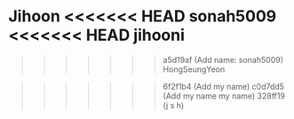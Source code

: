 Jihoon
<<<<<<< HEAD
sonah5009
<<<<<<< HEAD
jihooni
=======
>>>>>>> a5d19af (Add name: sonah5009)
HongSeungYeon

>>>>>>> 6f2f1b4 (Add my name)
>>>>>>> c0d7dd5 (Add my name my name)
>>>>>>> 328ff19 (j s h)

